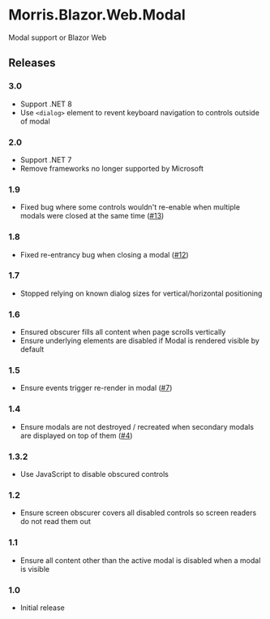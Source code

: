 # Morris.Blazor.Web.Modal
Modal support or Blazor Web


## Releases

### 3.0
- Support .NET 8
- Use `<dialog>` element to revent keyboard navigation to controls outside of modal

### 2.0
- Support .NET 7
- Remove frameworks no longer supported by Microsoft

### 1.9
 * Fixed bug where some controls wouldn't re-enable when multiple modals were closed at the same time ([#13](https://github.com/mrpmorris/Morris.Blazor.Web.Modal/issues/13))

### 1.8
 * Fixed re-entrancy bug when closing a modal ([#12](https://github.com/mrpmorris/Morris.Blazor.Web.Modal/issues/12))

### 1.7
 * Stopped relying on known dialog sizes for vertical/horizontal positioning

### 1.6
 * Ensured obscurer fills all content when page scrolls vertically
 * Ensure underlying elements are disabled if Modal is rendered visible by default

### 1.5
 * Ensure events trigger re-render in modal ([#7](https://github.com/mrpmorris/Morris.Blazor.Web.Modal/issues/7))

### 1.4
 * Ensure modals are not destroyed / recreated when secondary modals are displayed on top of them ([#4](https://github.com/mrpmorris/Morris.Blazor.Web.Modal/issues/4))

### 1.3.2
 * Use JavaScript to disable obscured controls

### 1.2
 * Ensure screen obscurer covers all disabled controls so screen readers do not read them out

### 1.1
 * Ensure all content other than the active modal is disabled when a modal is visible

### 1.0
 * Initial release